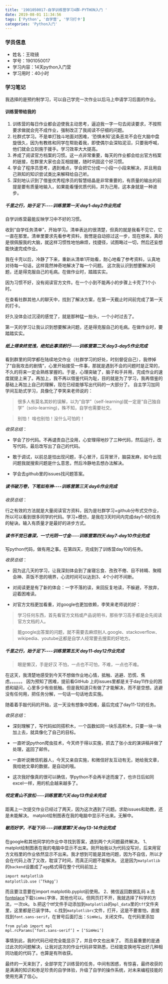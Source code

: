 ```yaml
---
title: '1901050017-自学训练营学习4群-PYTHON入门 '
date: 2019-08-01 11:34:56
tags: ['Python', '自学营', '学习打卡']
categories: 'Python入门'
---
```


### 学员信息

- 姓名：王晓镜
- 学号：1901050017
- 学习内容：14天python入门营
- 学习用时：40小时

### 学习笔记

我选择的是预约制学习，可以自己学完一次作业以后马上申请学习后面的作业。

#### 训练营带给我的

1. 训练营的每日作业都会迫使我主动思考，逼迫我一字一句去阅读要求，不按照要求做就会完不成作业，强制改正了我阅读不仔细的问题。
2. 社群式学习。不是单打独斗地面对困难，‘恐惧未知’这条恶龙不会在大脑中盘旋很久，因为有教练和同学在帮助着我，即使偶尔会深陷泥沼，只要我呼喊，他们就会立刻施于援手。学习效率大大提高。
3. 养成了阅读官方档案的习惯。这一点非常重要，每天的作业都会给出官方档案的链接，在群里大家也会互相提醒，随时巩固这个好习惯。
4. 学会了程序员思考，遇到难点，学会把它分成一小段一小段来解决，并且用自己熟知的知识尝试类比来解释给自己听。
5. 深刻地认识到了借鉴优秀程序员的智慧结晶是非常重要的，有质量的输出的前提是要有质量地输入，如果能看懂优质代码，并为己用，这本身就是一种进步。

##### 千里之行，始于足下----训练营第一天 day1-day2作业完成

自学训练营最能反映学习中不好的习惯。

收到“自学任务清单”，开始学习。清单表达的很清楚，但真的就是我看不见它，它一直在那里。清单里要求先看参考资料，我愣是自动掠过这一步，现在想来，真的是很佩服我的大脑，就这样习惯性地怕麻烦，找捷径，试图略过一切，然后还妄想能快速完成作业。

我在卡壳以后，冷静了下来，重新从清单1开始看，耐心地看了参考资料，认真地对待每一句话，这样竟然神奇地解决了每一个问题。
这次我认识到想要解决问题，还是得克服自己的毛病。在做作业时，踏踏实实。

因为习惯不好，没有阅读官方文件。在一个小到不能再小的步骤上卡壳了1个小时。

在查看社群其他人的聊天中，找到了解决方案，在第一天截止时间前完成了第一天的打卡。

好久没体会过沉浸的感觉了，就是那种猛一抬头，一个小时过去了。

第一天的学习让我认识到想要解决问题，还是得克服自己的毛病。在做作业时，要踏踏实实。


##### 纸上得来终觉浅，绝知此事须躬行----训练营第二天 day3-day5作业完成

看到群里的同学都在陆续地交作业（社群学习的好处，时刻督促自己），我停掉了“自我攻击的剧情”，心里开始接受一件事，那就是遇到不会的问题时是正常的，不久的将来一定会熟练掌握的。于是，心理突破了，脑子和手并用，完成作业的速度就提上来了。再加上，我不再以借鉴代码为耻，目的就是为了学习，我再借鉴的基础上再加上自己的理解，现在已经能够写出代码的一大部分了。
自主学习加同学间互助式学习，具像化了李笑来老师说的：
> 很多人有莫名其妙的误解，以为“自学”（self-learning)就一定是“自己独自学”（solo-learning)，殊不知，自学也需要社交。

> 别怕！ 啥也别怕！没什么可怕的！

*收获总结*：

+ 学会了抄代码。不再谴责自己没用，心安理得地抄了三种代码，然后运行，改写代码，最后改写出了自己的代码。
- 敢于调试，以前总是怕出现问题，手心冒汗，后背冒汗，脑袋发麻，如今出现问题我就搜索问题是什么意思，然后冷静地去想办法解决。
+ 学会去github里的issues找问题答案。

##### 读书破万卷，下笔如有神----训练营第三天 day6作业完成

*收获总结*：

行之有效的方法就是大量阅读官方资料，因为是社群学习+github分布式交作业，所以可以看到很多同学的代码。学习+模仿，是我在3天时间内完成day1-6的任务的秘诀。输入有质量才是最好的进步方式。


##### 读书不觉已春深，一寸光阴一寸金----训练营第四天 day7-day10作业完成

写python代码，做有用之事。在第四天，完成到了训练营day10的任务。

*收获总结*：

+ 因为这几天的学习，让我深刻体会到了废寝忘食、孜孜不倦、目不转睛、聚精会神、茶饭不思的境界，心流时间可以达到3、4个小时不间断。
- 对阅读更是有了新的体会：一字不落的读，来回反复地读，不躲避，不放弃，迎着困难读。
+ 对官方文档更加看重，对google也更加依赖，李笑来老师说的好：

> 学习任何东西，首先看官方文档或产品说明书，那些学习高手都是会先阅读官方文档的人。

> 能google出答案的问题，就不需要去麻烦别人.google、stackoverflow、wikipedia、youtube这都是自学人经常要去搜索的好地方。

##### 千里之行，始于足下----训练营第五天 day11-day12作业完成

> 眼是懒汉，手是好汉
> 不怕，一点也不可怕，不难，一点也不难。

在这天，我清楚地感受到今天不想做作业地心情，抵触、逃避、恐慌、焦虑。。。。。。
因为预知了困难，提前看GitHub 上的issues里都是关于day11作业的困惑和疑问，心里多少有些抵触。但是我知道只有做了才能解决，而不是空想。逃避没有任何用，把任务分解，一句话一句话地去实施。

随着着手敲代码的开始，这一天没有想象中困难，最后完成了day11-12的任务。

*收获总结*：
+ 深刻理解了，写代码如同搭积木，一个函数如同一块乐高积木，只要一块一块加上去，就具像化了自己的目标。

- 一直听说python爬虫技术，今天终于得以实施，抓去了张小龙的演讲稿并做了处理，返回了邮件。
+ 一直听说微信机器人，今天又亲自实施，和微信好友互动有无，她给我文章，我给她文章的数据，是自动的哦。

- 这次我好像真的很可以确信，学python不会再半途而废了，也许日后如同excel一样，用的机会越来越多了。

##### 咬定青山不放松----训练营第六天 day13作业未完成

距离上一次提交作业已经过了两天，因为这次遇到了问题。求助issues和助教，还是未能解决。
matplot绘制图表在我的电脑中显示不出来。无解中。
##### 敏而好学，不耻下问----训练营第7天 day13-14作业完成
在google和其他同学的作业中寻找到答案，遇到两个大问题最终解决。
1、matplot绘制图表在我的电脑中显示不出来。刚开始我以为代码没写对，后来用官方文档里的作业依然显示不出来。我才想到可能是其他问题，因为不自信，所以才会在代码上改了又改，耽误了时间，而真正问题不能解决。
这是因为`matplotlib`的`backend`设置成了`agg`格式得在整个代码前加上
```
import matplotlib
matplotlib.use（’TkAgg’)
```
而且要注意要在import matplotlib.pyplot前使用。
2、微信返回数据乱码
a.去[fontplace](https://www.fontpalace.com/)下载`SimHei`字体，其他也可以。但网页打不开，我就选择了科学的方法，一次ok。
b.把这个ttf文件手动添加到`matplotlib`的`mpl_data`里的`tff`文件夹里，这里都是已装字体。
c.找到`matplotlibrc`文件，打开，这是不要害怕，直接找到`font.sans-serif`，在冒号后面打出：`SimHei`。关闭文件。
在代码里添加
```
from pylab import mpl
mpl.rcParams[‘font.sans-serif’] = [‘SimHei’]
```
事情到此，我的代码已经完全能显示了，并且中文也出来了。
而且最重要的是通过此次的问题解决，让我对这次的作业代码非常熟悉，已经能变换地写出好几种相同功能的代码了。也算是有所收获。

最终的一天来到了，全部学完了训练营的任务，中间有困惑，有惊喜，最终收获的是满满的知识和弥足珍贵的自学体验，升级了自学的操作系统，对未来编程技能的使用充满了信心。
